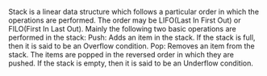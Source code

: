 Stack is a linear data structure which follows a particular order in which the operations are performed. The order may be LIFO(Last In First Out) or FILO(First In Last Out).
Mainly the following two basic operations are performed in the stack:
Push: Adds an item in the stack. If the stack is full, then it is said to be an Overflow condition.
Pop: Removes an item from the stack. The items are popped in the reversed order in which they are pushed. If the stack is empty, then it is said to be an Underflow condition.
